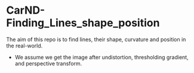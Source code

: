 # CarND-Finding_Lines_shape_position
The aim of this repo is to find lines, their shape, curvature and position in the real-world. 
- We assume we get the image after undistortion, thresholding gradient, and perspective transform.
